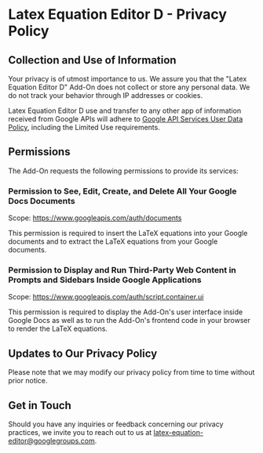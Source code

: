 # Latex Equation Editor D - Privacy Policy

## Collection and Use of Information

Your privacy is of utmost importance to us. We assure you that the "Latex Equation Editor D" Add-On
does not collect or store any personal data. We do not track your behavior through IP addresses
or cookies.

Latex Equation Editor D use and transfer to any other app of information received from Google APIs
will adhere to [Google API Services User Data Policy](https://developers.google.com/terms/api-services-user-data-policy#additional_requirements_for_specific_api_scopes),
including the Limited Use requirements.

## Permissions

The Add-On requests the following permissions to provide its services:

### Permission to See, Edit, Create, and Delete All Your Google Docs Documents

Scope: <https://www.googleapis.com/auth/documents>

This permission is required to insert the LaTeX equations into your Google documents and
to extract the LaTeX equations from your Google documents.

### Permission to Display and Run Third-Party Web Content in Prompts and Sidebars Inside Google Applications

Scope: <https://www.googleapis.com/auth/script.container.ui>

This permission is required to display the Add-On's user interface inside Google Docs as
well as to run the Add-On's frontend code in your browser to render the LaTeX equations.

## Updates to Our Privacy Policy

Please note that we may modify our privacy policy from time to time without prior notice.

## Get in Touch

Should you have any inquiries or feedback concerning our privacy practices, we invite you to reach
out to us at <latex-equation-editor@googlegroups.com>.
